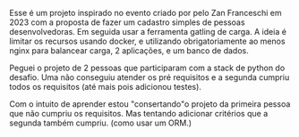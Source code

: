 Esse é um projeto inspirado no evento criado por pelo Zan Franceschi em 2023 com a proposta de fazer um cadastro simples de pessoas desenvolvedoras. Em seguida usar a ferramenta gatling de carga. 
A ideia é limitar os recursos usando docker, e utilizando obrigatoriamente ao menos nginx para balancear carga, 2 aplicações, e um banco de dados. 

Peguei o projeto de 2 pessoas que participaram com a stack de python do desafio. Uma não conseguiu atender os pré requisitos e a segunda cumpriu todos os requisitos (até mais pois adicionou testes).

Com o intuito de aprender estou "consertando"o projeto da primeira pessoa que não cumpriu os requisitos. Mas tentando adicionar critérios que a segunda também cumpriu. (como usar um ORM.)

